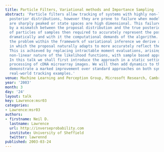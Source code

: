 ```yaml
---
title: Particle Filters, Variational methods and Importance Sampling
abstract: 'Particle filters allow tracking of systems with highly non-linear, multi-modal
  posterior distributions, however they are prone to failure when model likelihoods
  are sharply peaked or state spaces are high dimensional. This failure is caused
  by a mismatch between the proposal distribution and the true posterior. The number
  of particles of samples then required to accurately represent the posterior increases
  dramatically and with it the computational demands of the algorithm. By formulating
  the problem within the framework of variational inference we derive an algorithm
  in which the proposal naturally adapts to more accurately reflect the true posterior.
  This is achieved by replacing intractable moment evaluations, arising from the highly
  non-linear nature of the likelihood functions, with sample based approximations.
  In this talk we shall first introduce the approach in a static setting: Bayesian
  processing of cDNA microarray images. We will then add dynamics to the model and
  demonstrate a marked improvement over standard approaches on both synthetic and
  real-world tracking examples.'
venue: Machine Learning and Perception Group, Microsoft Research, Cambridge, U.K.
year: '2003'
month: 3
day: '24'
layout: talk
key: Lawrence:msr03
categories:
- Lawrence:msr03
authors:
- firstname: Neil D.
  lastname: Lawrence
  url: http://inverseprobability.com
  institute: University of Sheffield
  twitter: lawrennd
published: 2003-03-24
---
```

